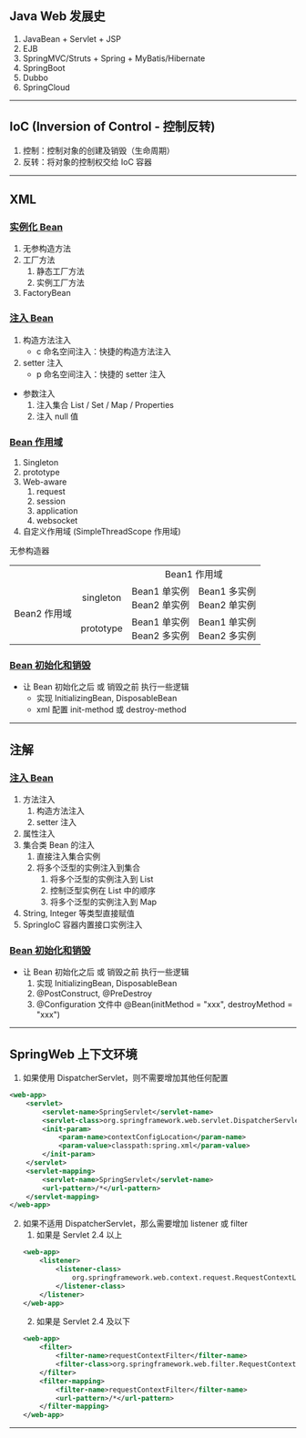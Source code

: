 ## Java Web 发展史
1. JavaBean + Servlet + JSP
2. EJB
3. SpringMVC/Struts + Spring + MyBatis/Hibernate
4. SpringBoot
5. Dubbo
6. SpringCloud
---
## IoC (Inversion of Control - 控制反转)
1. 控制：控制对象的创建及销毁（生命周期）
2. 反转：将对象的控制权交给 IoC 容器
---
## XML
### [实例化 Bean](./src/test/java/com/ljh/xml/InstantiateTest.java)
1. 无参构造方法
2. 工厂方法
    1. 静态工厂方法
    2. 实例工厂方法
3. FactoryBean
### [注入 Bean](./src/test/java/com/ljh/xml/InjectionTest.java)
1. 构造方法注入
    - c 命名空间注入：快捷的构造方法注入
2. setter 注入
    - p 命名空间注入：快捷的 setter 注入
- 参数注入
    1. 注入集合 List / Set / Map / Properties
    2. 注入 null 值
### [Bean 作用域](./src/test/java/com/ljh/xml/ScopeTest.java)
1. Singleton
2. prototype
3. Web-aware
    1. request
    2. session
    3. application
    4. websocket
4. 自定义作用域 (SimpleThreadScope 作用域)
<table>
    <tr>
        <td align="center" colspan="2" rowspan="2"></td>
        <td align="center" colspan="2">Bean1 作用域</td>
    </tr>
    <tr>无参构造器
    <tr>
        <td align="center"  rowspan="2">Bean2 作用域</td>
        <td align="center">singleton</td>
        <td align="center">Bean1 单实例<br/>Bean2 单实例</td>
        <td align="center">Bean1 多实例<br/>Bean2 单实例</td>
    </tr>
    <tr>
        <td align="center">prototype</td>
        <td align="center">Bean1 单实例<br/>Bean2 多实例</td>
        <td align="center">Bean1 单实例<br/>Bean2 多实例</td>
    </tr>
</table>

### [Bean 初始化和销毁](./src/test/java/com/ljh/xml/InitDestroyTest.java)
- 让 Bean 初始化之后 或 销毁之前 执行一些逻辑
    - 实现 InitializingBean, DisposableBean
    - xml 配置 init-method 或 destroy-method
---
## 注解
### [注入 Bean](./src/test/java/com/ljh/annotation/InjectionTest.java)
1. 方法注入
    1. 构造方法注入
    2. setter 注入
2. 属性注入
3. 集合类 Bean 的注入
    1. 直接注入集合实例
    2. 将多个泛型的实例注入到集合
        1. 将多个泛型的实例注入到 List
        2. 控制泛型实例在 List 中的顺序
        3. 将多个泛型的实例注入到 Map
4. String, Integer 等类型直接赋值
5. SpringIoC 容器内置接口实例注入
### [Bean 初始化和销毁](./src/test/java/com/ljh/annotation/InitDestroyTest.java)
- 让 Bean 初始化之后 或 销毁之前 执行一些逻辑
    1. 实现 InitializingBean, DisposableBean
    2. @PostConstruct, @PreDestroy
    3. @Configuration 文件中 @Bean(initMethod = "xxx", destroyMethod = "xxx")
---
## SpringWeb 上下文环境
1. 如果使用 DispatcherServlet，则不需要增加其他任何配置
```xml
<web-app>
    <servlet>
        <servlet-name>SpringServlet</servlet-name>
        <servlet-class>org.springframework.web.servlet.DispatcherServlet</servlet-class>
        <init-param>
            <param-name>contextConfigLocation</param-name>
            <param-value>classpath:spring.xml</param-value>
        </init-param>
    </servlet>
    <servlet-mapping>
        <servlet-name>SpringServlet</servlet-name>
        <url-pattern>/*</url-pattern>
    </servlet-mapping>
</web-app>
```
2. 如果不适用 DispatcherServlet，那么需要增加 listener 或 filter
    1. 如果是 Servlet 2.4 以上
    ```xml
    <web-app>
        <listener>
            <listener-class>
                org.springframework.web.context.request.RequestContextListener
            </listener-class>
        </listener>
    </web-app>
    ```
    2. 如果是 Servlet 2.4 及以下
    ```xml
    <web-app>
        <filter>
            <filter-name>requestContextFilter</filter-name>
            <filter-class>org.springframework.web.filter.RequestContextFilter</filter-class>
        </filter>
        <filter-mapping>
            <filter-name>requestContextFilter</filter-name>
            <url-pattern>/*</url-pattern>
        </filter-mapping>
    </web-app>
    ```
---
